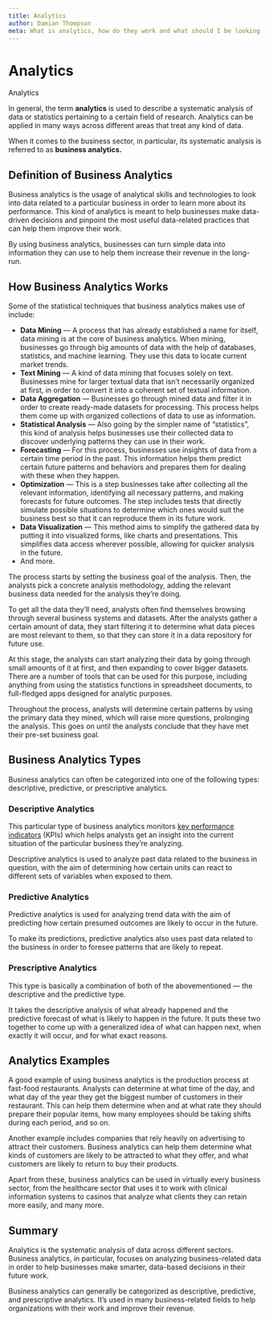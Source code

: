 ```yaml
---
title: Analytics
author: Damian Thompson
meta: What is analytics, how do they work and what should I be looking to measure. What are the different types of analytics available
---
```


# Analytics

Analytics

In general, the term **analytics** is used to describe a systematic analysis of data or statistics pertaining to a certain field of research. Analytics can be applied in many ways across different areas that treat any kind of data.

When it comes to the business sector, in particular, its systematic analysis is referred to as **business analytics.**

## Definition of Business Analytics

Business analytics is the usage of analytical skills and technologies to look into data related to a particular business in order to learn more about its performance. This kind of analytics is meant to help businesses make data-driven decisions and pinpoint the most useful data-related practices that can help them improve their work.

By using business analytics, businesses can turn simple data into information they can use to help them increase their revenue in the long-run.

## How Business Analytics Works

Some of the statistical techniques that business analytics makes use of include:

* **Data Mining** — A process that has already established a name for itself, data mining is at the core of business analytics. When mining, businesses go through big amounts of data with the help of databases, statistics, and machine learning. They use this data to locate current market trends.
* **Text Mining** — A kind of data mining that focuses solely on text. Businesses mine for larger textual data that isn’t necessarily organized at first, in order to convert it into a coherent set of textual information.
* **Data Aggregation** — Businesses go through mined data and filter it in order to create ready-made datasets for processing. This process helps them come up with organized collections of data to use as information.
* **Statistical Analysis** — Also going by the simpler name of “statistics”, this kind of analysis helps businesses use their collected data to discover underlying patterns they can use in their work.
* **Forecasting** — For this process, businesses use insights of data from a certain time period in the past. This information helps them predict certain future patterns and behaviors and prepares them for dealing with these when they happen.
* **Optimization** — This is a step businesses take after collecting all the relevant information, identifying all necessary patterns, and making forecasts for future outcomes. The step includes tests that directly simulate possible situations to determine which ones would suit the business best so that it can reproduce them in its future work.
* **Data Visualization** — This method aims to simplify the gathered data by putting it into visualized forms, like charts and presentations. This simplifies data access wherever possible, allowing for quicker analysis in the future.
* And more.

The process starts by setting the business goal of the analysis. Then, the analysts pick a concrete analysis methodology, adding the relevant business data needed for the analysis they’re doing.

To get all the data they’ll need, analysts often find themselves browsing through several business systems and datasets. After the analysts gather a certain amount of data, they start filtering it to determine what data pieces are most relevant to them, so that they can store it in a data repository for future use.

At this stage, the analysts can start analyzing their data by going through small amounts of it at first, and then expanding to cover bigger datasets. There are a number of tools that can be used for this purpose, including anything from using the statistics functions in spreadsheet documents, to full-fledged apps designed for analytic purposes.

Throughout the process, analysts will determine certain patterns by using the primary data they mined, which will raise more questions, prolonging the analysis. This goes on until the analysts conclude that they have met their pre-set business goal.

## Business Analytics Types

Business analytics can often be categorized into one of the following types: descriptive, predictive, or prescriptive analytics.

### Descriptive Analytics

This particular type of business analytics monitors [key performance indicators](https://www.klipfolio.com/resources/articles/what-is-a-key-performance-indicator) (KPIs) which helps analysts get an insight into the current situation of the particular business they’re analyzing.

Descriptive analytics is used to analyze past data related to the business in question, with the aim of determining how certain units can react to different sets of variables when exposed to them.

### Predictive Analytics

Predictive analytics is used for analyzing trend data with the aim of predicting how certain presumed outcomes are likely to occur in the future.

To make its predictions, predictive analytics also uses past data related to the business in order to foresee patterns that are likely to repeat.

### Prescriptive Analytics

This type is basically a combination of both of the abovementioned — the descriptive and the predictive type.

It takes the descriptive analysis of what already happened and the predictive forecast of what is likely to happen in the future. It puts these two together to come up with a generalized idea of what can happen next, when exactly it will occur, and for what exact reasons.

## Analytics Examples

A good example of using business analytics is the production process at fast-food restaurants. Analysts can determine at what time of the day, and what day of the year they get the biggest number of customers in their restaurant. This can help them determine when and at what rate they should prepare their popular items, how many employees should be taking shifts during each period, and so on.

Another example includes companies that rely heavily on advertising to attract their customers. Business analytics can help them determine what kinds of customers are likely to be attracted to what they offer, and what customers are likely to return to buy their products.

Apart from these, business analytics can be used in virtually every business sector, from the healthcare sector that uses it to work with clinical information systems to casinos that analyze what clients they can retain more easily, and many more.

## Summary

Analytics is the systematic analysis of data across different sectors. Business analytics, in particular, focuses on analyzing business-related data in order to help businesses make smarter, data-based decisions in their future work.

Business analytics can generally be categorized as descriptive, predictive, and prescriptive analytics. It’s used in many business-related fields to help organizations with their work and improve their revenue.